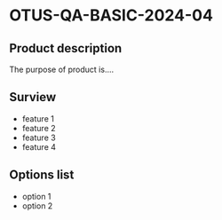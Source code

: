 # OTUS-QA-BASIC-2024-04

## Product description
The purpose of product is....

## Surview
- feature 1
- feature 2
- feature 3
- feature 4

## Options list
- option 1
- option 2
